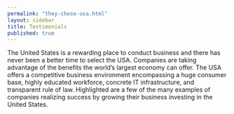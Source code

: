 ```yaml
---
permalink: "they-chose-usa.html"
layout: sidebar
title: Testimonials
published: true 
--- 
```




The United States is a rewarding place to conduct business and there has never been a better time to select the USA.  Companies are taking advantage of the benefits the world’s largest economy can offer.  The USA offers a competitive business environment encompassing a huge consumer base, highly educated workforce, concrete IT infrastructure, and transparent rule of law. Highlighted are a few of the many examples of companies realizing success by growing their business investing in the United States.

<div id="random_posts">
</div> 